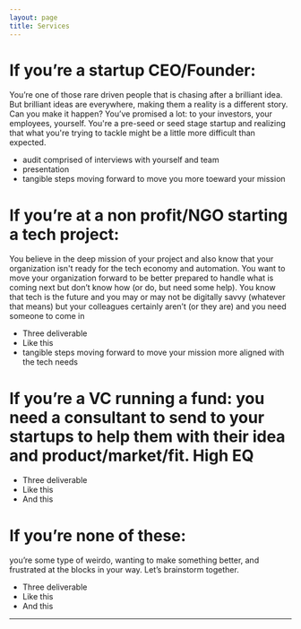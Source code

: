 ```yaml
---
layout: page
title: Services
---
```



# If you’re a startup CEO/Founder: 
You’re one of those rare driven people that is chasing after a brilliant idea. But brilliant ideas are everywhere, making them a reality is a different story. Can you make it happen? You’ve promised a lot: to your investors, your employees, yourself. You're a pre-seed or seed stage startup and realizing that what you're trying to tackle might be a little more difficult than expected. 
 - audit comprised of interviews with yourself and team
 - presentation
 - tangible steps moving forward to move you more toeward your mission


# If you’re at a non profit/NGO starting a tech project: 
You believe in the deep mission of your project and also know that your organization isn't ready for the tech economy and automation. You want to move your organization forward to be better prepared to handle what is coming next but don’t know how (or do, but need some help). You know that tech is the future and you may or may not be digitally savvy (whatever that means) but your colleagues certainly aren’t (or they are) and you need someone to come in
 - Three deliverable
 - Like this
 - tangible steps moving forward to move your mission more aligned with the tech needs

# If you’re a VC running a fund: you need a consultant to send to your startups to help them with their idea and product/market/fit. High EQ

 - Three deliverable
 - Like this
 - And this

# If you’re none of these: 
you’re some type of weirdo, wanting to make something better, and frustrated at the blocks in your way. Let’s brainstorm together. 
 - Three deliverable
 - Like this
 - And this


***